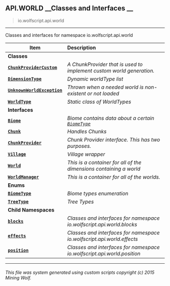## API.WORLD __Classes and Interfaces __

>io.wolfscript.api.world

---

Classes and interfaces for namespace io.wolfscript.api.world

Item | Description   
--- | :--- 
__Classes__|
__[`ChunkProviderCustom`](ChunkProviderCustom.md)__ | _A ChunkProvider that is used to implement custom world generation._ 
__[`DimensionType`](DimensionType.md)__ | _Dynamic worldType list_ 
__[`UnknownWorldException`](UnknownWorldException.md)__ | _Thrown when a needed world is non-existent or not loaded_ 
__[`WorldType`](WorldType.md)__ | _Static class of WorldTypes_ 
__Interfaces__|
__[`Biome`](Biome.md)__ | _Biome contains data about a certain [`BiomeType`](BiomeType.md)_ 
__[`Chunk`](Chunk.md)__ | _Handles Chunks_ 
__[`ChunkProvider`](ChunkProvider.md)__ | _Chunk Provider interface. This has two purposes._ 
__[`Village`](Village.md)__ | _Village wrapper_ 
__[`World`](World.md)__ | _This is a container for all of the dimensions containing a world_ 
__[`WorldManager`](WorldManager.md)__ | _This is a container for all of the worlds._ 
__Enums__|
__[`BiomeType`](BiomeType.md)__ | _Biome types enumeration_ 
__[`TreeType`](TreeType.md)__ | _Tree Types_ 
__Child Namespaces__|
__[`blocks`](blocks\0.md)__ | _Classes and interfaces for namespace io.wolfscript.api.world.blocks_ 
__[`effects`](effects\0.md)__ | _Classes and interfaces for namespace io.wolfscript.api.world.effects_ 
__[`position`](position\0.md)__ | _Classes and interfaces for namespace io.wolfscript.api.world.position_ 



---



###### This file was system generated using custom scripts copyright (c) 2015 Mining Wolf.
	

